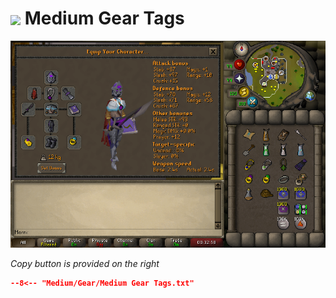 # <img style="vertical-align:middle" src="../../icons/medium.png" width="35"> Medium Gear Tags

![Medium Gear](images/medium.png)

_Copy button is provided on the right_
``` json title=""
--8<-- "Medium/Gear/Medium Gear Tags.txt"
```
